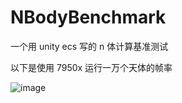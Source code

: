 # NBodyBenchmark

一个用 unity ecs 写的 n 体计算基准测试

以下是使用 7950x 运行一万个天体的帧率

![image](https://user-images.githubusercontent.com/13982338/217540428-c051f6e1-e95a-4507-99c8-eb7c855e6028.png)

